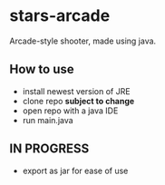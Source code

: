 # stars-arcade
Arcade-style shooter, made using java.

## How to use
- install newest version of JRE
- clone repo
**subject to change**
- open repo with a java IDE
- run main.java

## IN PROGRESS
- export as jar for ease of use
